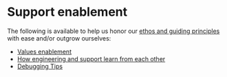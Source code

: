 # Support enablement

The following is available to help us honor our [ethos and guiding principles](index.md) with ease and/or outgrow ourselves:

* [Values enablement](support-values-enablement.md)
* [How engineering and support learn from each other](eng-support-learn-from-eachother.md)
* [Debugging Tips](debugging-tips.md)
